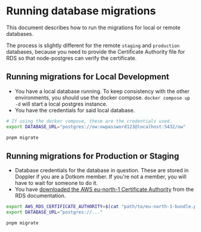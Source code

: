 # Running database migrations

This document describes how to run the migrations for local or remote databases.

The process is slightly different for the remote `staging` and `production`
databases, because you need to provide the Certificate Authority file for RDS so
that node-postgres can verify the certificate.

## Running migrations for Local Development

- You have a local database running. To keep consistency with the other
  environments, you should use the docker compose. `docker compose up -d` will
  start a local postgres instance.
- You have the credentials for said local database.

```bash
# If using the docker compose, these are the credentials used.
export DATABASE_URL="postgres://ow:owpassword123@localhost:5432/ow"

pnpm migrate
```

## Running migrations for Production or Staging

- Database credentials for the database in question. These are stored in Doppler
  if you are a Dotkom member. If you're not a member, you will have to wait for
  someone to do it.
- You have [downloaded the AWS eu-north-1 Certificate Authority][aws-rds-ca]
  from the RDS documentation.

```bash
export AWS_RDS_CERTIFICATE_AUTHORITY=$(cat "path/to/eu-north-1-bundle.pem")
export DATABASE_URL="postgres://..."

pnpm migrate
```

[aws-rds-ca]: https://docs.aws.amazon.com/AmazonRDS/latest/UserGuide/UsingWithRDS.SSL.html#UsingWithRDS.SSL.CertificatesAllRegions